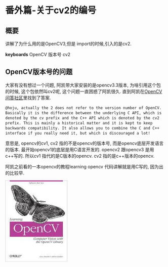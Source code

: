 # 番外篇-关于cv2的编号

## 概要
讲解了为什么用的是OpenCV3,但是 import的时候,引入的是cv2.

**keyboards** OpenCV 版本号 cv2


## OpenCV版本号的问题

大家有没有想过一个问题, 阿凯带大家安装的是opencv3.3版本, 为啥引用这个包的时候, 这个包依然叫cv2呢, 这个问题一直困惑了阿凯很久. 直到阿凯在[OpenCV问答社区](http://answers.opencv.org/question/63405/why-do-python-bindings-for-v3-still-use-package-name-cv2/)里找到了答案.

```
@hoju, actually the 2 does not refer to the version number of OpenCV. Basically it is the difference between the underlying C API, which is denoted by the cv prefix and the C++ API which is denoted by the cv2 prefix. This is mainly a historical matter and it is kept to keep backwards compatibility. It also allows you to combine the C and C++ interface if you really need it, but which is discouraged a lot!
```

意思是, opencv的cv1, cv2 指的不是opencv的版本号, 而是opencv底层开发语言的版本. 最开始opencv1的底层是用C语言开发的.  opencv2 跟opencv3 是用c++写的. 所以cv1 指代的是C版本的opencv. cv2 指的是c++版本的opencv.

阿凯之前看的一本opencv的教程learning opencv 代码讲解就是用C写的, 因为出的比较早.

![0119_learning_opencv.jpg](./image/0119_learning_opencv.jpg)



